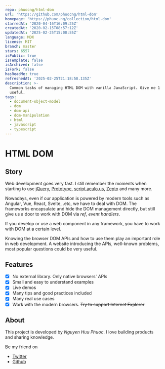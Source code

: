 ```yaml
---
repo: phuocng/html-dom
url: 'https://github.com/phuocng/html-dom'
homepage: 'https://phuoc.ng/collection/html-dom'
starredAt: '2020-04-16T16:09:25Z'
createdAt: '2020-02-15T08:57:12Z'
updatedAt: '2025-02-25T15:00:55Z'
language: MDX
license: MIT
branch: master
stars: 6557
isPublic: true
isTemplate: false
isArchived: false
isFork: false
hasReadMe: true
refreshedAt: '2025-02-25T21:18:58.135Z'
description: >-
  Common tasks of managing HTML DOM with vanilla JavaScript. Give me 1 ⭐if it’s
  useful.
tags:
  - document-object-model
  - dom
  - dom-api
  - dom-manipulation
  - html
  - javascript
  - typescript
---
```


# HTML DOM

## Story

Web development goes very fast. I still remember the moments when starting to use [jQuery](https://jquery.com), [Prototype](http://prototypejs.org),
[script.aculo.us](https://script.aculo.us), [Zepto](https://zeptojs.com) and many more.

Nowadays, even if our application is powered by modern tools such as Angular, Vue, React, Svelte, .etc, we have to deal with DOM.
The frameworks encapsulate and hide the DOM management directly, but still give us a door to work with DOM via _ref_, _event handlers_.

If you develop or use a web component in any framework, you have to work with DOM at a certain level.

Knowing the browser DOM APIs and how to use them play an important role in web development.
A website introducing the APIs, well-known problems, most popular questions could be very useful.

## Features

-   [x] No external library. Only native browsers' APIs
-   [x] Small and easy to understand examples
-   [x] Live demos
-   [x] Many tips and good practices included
-   [x] Many real use cases
-   [x] Work with the modern browsers. ~~Try to support Internet Explorer~~

## About

This project is developed by _Nguyen Huu Phuoc_. I love building products and sharing knowledge.

Be my friend on

-   [Twitter](https://twitter.com/nghuuphuoc)
-   [Github](https://github.com/phuocng)
